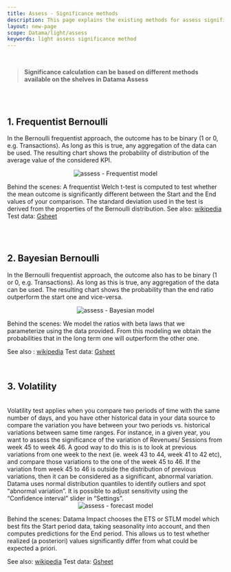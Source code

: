 ```yaml
---
title: Assess - Significance methods
description: This page explains the existing methods for assess significance
layout: new-page
scope: Datama/light/assess
keywords: light assess significance method
---
```


<br>

> **Significance calculation can be based on different methods available on the shelves in Datama Assess**

<br>

<!-- Datama Assess is based on multiples methods to compute significance anomalies :
1. [Frequentist Bernoulli Welch's T test](#1-frequentist-bernoulli).
2. [Bayesian Bernoulli](#2-bayesian-bernoulli)
3. [Volatility](#3-volatility) -->


<br>

## 1. Frequentist Bernoulli

In the Bernoulli frequentist approach, the outcome has to be binary (1 or 0, e.g. Transactions). As long as this is true, any aggregation of the data can be used.
The resulting chart shows the probability of distribution of the average value of the considered KPI.


<center><img src="{{site.url}}/{{site.baseurl}}/core_app/new/assess/images/assess_frequentist.png" alt="assess - Frequentist model" /></center>


Behind the scenes: A frequentist Welch t-test is computed to test whether the mean outcome is significantly different between the Start and the End values of your comparison. 
The standard deviation used in the test is derived from the properties of the Bernoulli distribution.
See also: [wikipedia](https://en.wikipedia.org/wiki/Welch%27s_t-test)
Test data: [Gsheet](https://docs.google.com/spreadsheets/d/1VJJ2j5ldrSfvLQatd9SAikIJX_2dhBgDCjkdX_oUgB4/edit#gid=0)

<br>

<br>

## 2. Bayesian Bernoulli

In the Bernoulli frequentist approach, the outcome also has to be binary (1 or 0, e.g. Transactions). As long as this is true, any aggregation of the data can be used.
The resulting chart shows the probability than the end ratio outperform the start one and vice-versa. 


<center><img src="{{site.url}}/{{site.baseurl}}/core_app/new/assess/images/assess_bayesian.png" alt="assess - Bayesian model" /></center>


Behind the scenes: We model the ratios with beta laws that we parameterize using the data provided. From this modeling we obtain the probabilities that in the long term one will outperform the other one.

See also : [wikipedia](https://www.evanmiller.org/bayesian-ab-testing.html)
Test data: [Gsheet](https://docs.google.com/spreadsheets/d/1VJJ2j5ldrSfvLQatd9SAikIJX_2dhBgDCjkdX_oUgB4/edit#gid=0)

<br>

## 3.  Volatility

<br>
Volatility test applies when you compare two periods of time with the same number of days, and you have other historical data in your data source to compare the variation you have between your two periods vs. historical variations between same time ranges.
For instance, in a given year, you want to assess the significance of the variation of Revenues/ Sessions from week 45 to week 46. A good way to do this is is to look at previous variations from one week to the next (ie. week 43 to  44, week 41 to 42 etc), and compare those variations to the one of the week 45 to 46. If the variation from week 45 to 46 is outside the distribution of previous variations, then it can be considered as a significant, abnormal variation.
Datama uses normal distribution quantiles to identify outliers and spot “abnormal variation”. It is possible to adjust sensitivity using the “Confidence interval” slider in “Settings”.

<br>

<center><img src="{{site.url}}/{{site.baseurl}}/core_app/new/assess/images/assess_volatility.png" alt="assess - forecast model" /></center>



Behind the scenes: Datama Impact chooses the ETS or STLM model which best fits the Start period data, taking seasonality into account, and then computes predictions for the End period. This allows us to test whether realized (a posteriori) values significantly differ from what could be expected a priori.

See also: [wikipedia](https://en.wikipedia.org/wiki/Normal_distribution)
Test data: [Gsheet](https://docs.google.com/spreadsheets/d/1VJJ2j5ldrSfvLQatd9SAikIJX_2dhBgDCjkdX_oUgB4/edit#gid=925605184)

<br>
